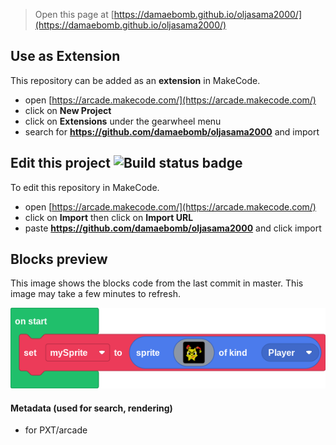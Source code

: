  


> Open this page at [https://damaebomb.github.io/oljasama2000/](https://damaebomb.github.io/oljasama2000/)

## Use as Extension

This repository can be added as an **extension** in MakeCode.

* open [https://arcade.makecode.com/](https://arcade.makecode.com/)
* click on **New Project**
* click on **Extensions** under the gearwheel menu
* search for **https://github.com/damaebomb/oljasama2000** and import

## Edit this project ![Build status badge](https://github.com/damaebomb/oljasama2000/workflows/MakeCode/badge.svg)

To edit this repository in MakeCode.

* open [https://arcade.makecode.com/](https://arcade.makecode.com/)
* click on **Import** then click on **Import URL**
* paste **https://github.com/damaebomb/oljasama2000** and click import

## Blocks preview

This image shows the blocks code from the last commit in master.
This image may take a few minutes to refresh.

![A rendered view of the blocks](https://github.com/damaebomb/oljasama2000/raw/master/.github/makecode/blocks.png)

#### Metadata (used for search, rendering)

* for PXT/arcade
<script src="https://makecode.com/gh-pages-embed.js"></script><script>makeCodeRender("{{ site.makecode.home_url }}", "{{ site.github.owner_name }}/{{ site.github.repository_name }}");</script>
